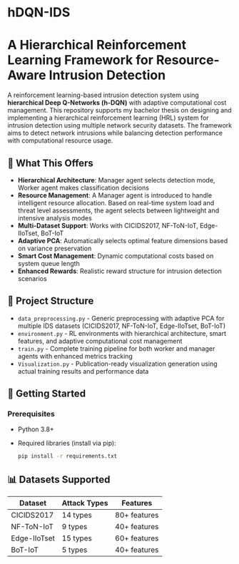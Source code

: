 # hDQN-IDS

# A Hierarchical Reinforcement Learning Framework for Resource-Aware Intrusion Detection
A reinforcement learning-based intrusion detection system using **hierarchical Deep Q-Networks (h-DQN)** with adaptive computational cost management. This repository supports my bachelor thesis on designing and implementing a hierarchical reinforcement learning (HRL) system for intrusion detection using multiple network security datasets. The framework aims to detect network intrusions while balancing detection performance with computational resource usage.

## 🎯 What This Offers

- **Hierarchical Architecture**: Manager agent selects detection mode, Worker agent makes classification decisions
- **Resource Management**: A Manager agent is introduced to handle intelligent resource allocation. Based on real-time system load and threat level assessments, the agent selects between lightweight and intensive analysis modes
- **Multi-Dataset Support**: Works with CICIDS2017, NF-ToN-IoT, Edge-IIoTset, BoT-IoT
- **Adaptive PCA**: Automatically selects optimal feature dimensions based on variance preservation
- **Smart Cost Management**: Dynamic computational costs based on system queue length
- **Enhanced Rewards**: Realistic reward structure for intrusion detection scenarios

## 📂 Project Structure
- `data_preprocessing.py` - Generic preprocessing with adaptive PCA for multiple IDS datasets (CICIDS2017, NF-ToN-IoT, Edge-IIoTset, BoT-IoT)
- `environment.py` - RL environments with hierarchical architecture, smart features, and adaptive computational cost management
- `train.py`  - Complete training pipeline for both worker and manager agents with enhanced metrics tracking
- `Visualization.py` - Publication-ready visualization generation using actual training results and performance data

## 🚀 Getting Started

### Prerequisites

- Python 3.8+
- Required libraries (install via pip):
  
  ```bash
  pip install -r requirements.txt


## 📊 Datasets Supported

| Dataset | Attack Types | Features |
|---------|--------------|----------|
| CICIDS2017 | 14 types | 80+ features |
| NF-ToN-IoT | 9 types | 40+ features |
| Edge-IIoTset | 15 types | 60+ features |
| BoT-IoT | 5 types | 40+ features |

